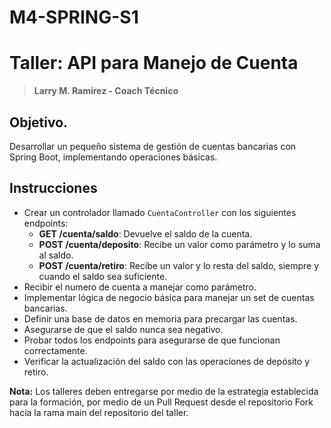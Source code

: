 # M4-SPRING-S1

# Taller: API para Manejo de Cuenta
> **Larry M. Ramírez - Coach Técnico**

## Objetivo.
Desarrollar un pequeño sistema de gestión de cuentas bancarias con Spring Boot, implementando operaciones básicas.

## Instrucciones
- Crear un controlador llamado `CuentaController` con los siguientes endpoints:
     -   **GET /cuenta/saldo**: Devuelve el saldo de la cuenta.
    -   **POST /cuenta/deposito**: Recibe un valor como parámetro y lo suma al saldo.
    -   **POST /cuenta/retiro**: Recibe un valor y lo resta del saldo, siempre y cuando el saldo sea suficiente.
- Recibir el numero de cuenta a manejar como parámetro.
- Implementar lógica de negocio básica para manejar un set de cuentas bancarias.
- Definir una base de datos en memoria para precargar las cuentas.
 -   Asegurarse de que el saldo nunca sea negativo.  
 -   Probar todos los endpoints para asegurarse de que funcionan correctamente.
 -   Verificar la actualización del saldo con las operaciones de depósito y retiro.

**Nota:** Los talleres deben entregarse por medio de la estrategia establecida para la formación, por medio de un Pull Request desde el repositorio Fork hacia la rama main del repositorio del taller. 
